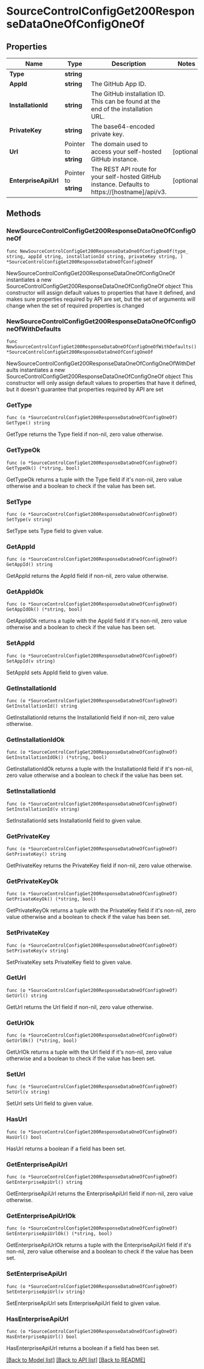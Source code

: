 # SourceControlConfigGet200ResponseDataOneOfConfigOneOf

## Properties

Name | Type | Description | Notes
------------ | ------------- | ------------- | -------------
**Type** | **string** |  | 
**AppId** | **string** | The GitHub App ID. | 
**InstallationId** | **string** | The GitHub installation ID. This can be found at the end of the installation URL. | 
**PrivateKey** | **string** | The base64-encoded private key. | 
**Url** | Pointer to **string** | The domain used to access your self-hosted GitHub instance. | [optional] 
**EnterpriseApiUrl** | Pointer to **string** | The REST API route for your self-hosted GitHub instance. Defaults to https://[hostname]/api/v3. | [optional] 

## Methods

### NewSourceControlConfigGet200ResponseDataOneOfConfigOneOf

`func NewSourceControlConfigGet200ResponseDataOneOfConfigOneOf(type_ string, appId string, installationId string, privateKey string, ) *SourceControlConfigGet200ResponseDataOneOfConfigOneOf`

NewSourceControlConfigGet200ResponseDataOneOfConfigOneOf instantiates a new SourceControlConfigGet200ResponseDataOneOfConfigOneOf object
This constructor will assign default values to properties that have it defined,
and makes sure properties required by API are set, but the set of arguments
will change when the set of required properties is changed

### NewSourceControlConfigGet200ResponseDataOneOfConfigOneOfWithDefaults

`func NewSourceControlConfigGet200ResponseDataOneOfConfigOneOfWithDefaults() *SourceControlConfigGet200ResponseDataOneOfConfigOneOf`

NewSourceControlConfigGet200ResponseDataOneOfConfigOneOfWithDefaults instantiates a new SourceControlConfigGet200ResponseDataOneOfConfigOneOf object
This constructor will only assign default values to properties that have it defined,
but it doesn't guarantee that properties required by API are set

### GetType

`func (o *SourceControlConfigGet200ResponseDataOneOfConfigOneOf) GetType() string`

GetType returns the Type field if non-nil, zero value otherwise.

### GetTypeOk

`func (o *SourceControlConfigGet200ResponseDataOneOfConfigOneOf) GetTypeOk() (*string, bool)`

GetTypeOk returns a tuple with the Type field if it's non-nil, zero value otherwise
and a boolean to check if the value has been set.

### SetType

`func (o *SourceControlConfigGet200ResponseDataOneOfConfigOneOf) SetType(v string)`

SetType sets Type field to given value.


### GetAppId

`func (o *SourceControlConfigGet200ResponseDataOneOfConfigOneOf) GetAppId() string`

GetAppId returns the AppId field if non-nil, zero value otherwise.

### GetAppIdOk

`func (o *SourceControlConfigGet200ResponseDataOneOfConfigOneOf) GetAppIdOk() (*string, bool)`

GetAppIdOk returns a tuple with the AppId field if it's non-nil, zero value otherwise
and a boolean to check if the value has been set.

### SetAppId

`func (o *SourceControlConfigGet200ResponseDataOneOfConfigOneOf) SetAppId(v string)`

SetAppId sets AppId field to given value.


### GetInstallationId

`func (o *SourceControlConfigGet200ResponseDataOneOfConfigOneOf) GetInstallationId() string`

GetInstallationId returns the InstallationId field if non-nil, zero value otherwise.

### GetInstallationIdOk

`func (o *SourceControlConfigGet200ResponseDataOneOfConfigOneOf) GetInstallationIdOk() (*string, bool)`

GetInstallationIdOk returns a tuple with the InstallationId field if it's non-nil, zero value otherwise
and a boolean to check if the value has been set.

### SetInstallationId

`func (o *SourceControlConfigGet200ResponseDataOneOfConfigOneOf) SetInstallationId(v string)`

SetInstallationId sets InstallationId field to given value.


### GetPrivateKey

`func (o *SourceControlConfigGet200ResponseDataOneOfConfigOneOf) GetPrivateKey() string`

GetPrivateKey returns the PrivateKey field if non-nil, zero value otherwise.

### GetPrivateKeyOk

`func (o *SourceControlConfigGet200ResponseDataOneOfConfigOneOf) GetPrivateKeyOk() (*string, bool)`

GetPrivateKeyOk returns a tuple with the PrivateKey field if it's non-nil, zero value otherwise
and a boolean to check if the value has been set.

### SetPrivateKey

`func (o *SourceControlConfigGet200ResponseDataOneOfConfigOneOf) SetPrivateKey(v string)`

SetPrivateKey sets PrivateKey field to given value.


### GetUrl

`func (o *SourceControlConfigGet200ResponseDataOneOfConfigOneOf) GetUrl() string`

GetUrl returns the Url field if non-nil, zero value otherwise.

### GetUrlOk

`func (o *SourceControlConfigGet200ResponseDataOneOfConfigOneOf) GetUrlOk() (*string, bool)`

GetUrlOk returns a tuple with the Url field if it's non-nil, zero value otherwise
and a boolean to check if the value has been set.

### SetUrl

`func (o *SourceControlConfigGet200ResponseDataOneOfConfigOneOf) SetUrl(v string)`

SetUrl sets Url field to given value.

### HasUrl

`func (o *SourceControlConfigGet200ResponseDataOneOfConfigOneOf) HasUrl() bool`

HasUrl returns a boolean if a field has been set.

### GetEnterpriseApiUrl

`func (o *SourceControlConfigGet200ResponseDataOneOfConfigOneOf) GetEnterpriseApiUrl() string`

GetEnterpriseApiUrl returns the EnterpriseApiUrl field if non-nil, zero value otherwise.

### GetEnterpriseApiUrlOk

`func (o *SourceControlConfigGet200ResponseDataOneOfConfigOneOf) GetEnterpriseApiUrlOk() (*string, bool)`

GetEnterpriseApiUrlOk returns a tuple with the EnterpriseApiUrl field if it's non-nil, zero value otherwise
and a boolean to check if the value has been set.

### SetEnterpriseApiUrl

`func (o *SourceControlConfigGet200ResponseDataOneOfConfigOneOf) SetEnterpriseApiUrl(v string)`

SetEnterpriseApiUrl sets EnterpriseApiUrl field to given value.

### HasEnterpriseApiUrl

`func (o *SourceControlConfigGet200ResponseDataOneOfConfigOneOf) HasEnterpriseApiUrl() bool`

HasEnterpriseApiUrl returns a boolean if a field has been set.


[[Back to Model list]](../README.md#documentation-for-models) [[Back to API list]](../README.md#documentation-for-api-endpoints) [[Back to README]](../README.md)


